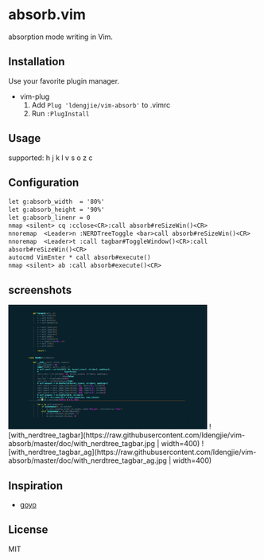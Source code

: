 absorb.vim 
=========================================================

absorption mode writing in Vim.


Installation
------------

Use your favorite plugin manager.

- vim-plug
  1. Add `Plug 'ldengjie/vim-absorb'` to .vimrc
  2. Run `:PlugInstall`

Usage
-----

<C-W> supported: h j k l v s o z c

Configuration
-------------

```
let g:absorb_width  = '80%'  
let g:absorb_height = '90%'  
let g:absorb_linenr = 0
nmap <silent> cq :cclose<CR>:call absorb#reSizeWin()<CR>  
nnoremap  <Leader>n :NERDTreeToggle <bar>call absorb#reSizeWin()<CR>  
nnoremap  <Leader>t :call tagbar#ToggleWindow()<CR>:call absorb#reSizeWin()<CR>  
autocmd VimEnter * call absorb#execute()  
nmap <silent> ab :call absorb#execute()<CR>  
```

screenshots
-------------
<img src="https://raw.githubusercontent.com/ldengjie/vim-absorb/master/doc/clean.jpg" width="400" >
![with_nerdtree_tagbar](https://raw.githubusercontent.com/ldengjie/vim-absorb/master/doc/with_nerdtree_tagbar.jpg | width=400)
![with_nerdtree_tagbar_ag](https://raw.githubusercontent.com/ldengjie/vim-absorb/master/doc/with_nerdtree_tagbar_ag.jpg | width=400)

Inspiration
-----------

- [goyo](https://github.com/junegunn/goyo.vim)

License
-------

MIT

